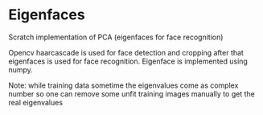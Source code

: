 # Eigenfaces
Scratch implementation of PCA (eigenfaces for face recognition)

Opencv haarcascade is used for face detection and cropping after that eigenfaces is used for face recognition. Eigenface is implemented using numpy.


Note: while training data sometime the eigenvalues come as complex number so one can remove some unfit training images manually to get the real eigenvalues
